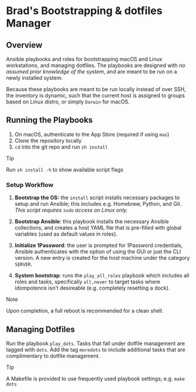 # Brad's Bootstrapping & dotfiles Manager

## Overview

Ansible playbooks and roles for bootstrapping macOS and Linux workstations, and managing dotfiles. The playbooks are designed with _no assumed prior knowledge of the system_, and are meant to be run on a newly installed system.

Because these playbooks are meant to be run locally instead of over SSH, the inventory is dynamic, such that the current host is assigned to groups based on Linux distro, or simply `Darwin` for macOS.

## Running the Playbooks

1. On macOS, authenticate to the App Store (required if using `mas`)
2. Clone the repository locally
3. `cd` into the git repo and run `sh install`

> [!TIP]
> Run `sh install -h` to show available script flags

### Setup Workflow

1. **Bootstrap the OS:** the `install` script installs necessary packages to setup and run Ansible; this includes e.g. Homebrew, Python, and Git. _This script requires `sudo` access on Linux only._

2. **Bootstrap Ansible**: this playbook installs the necessary Ansible collections, and creates a host YAML file that is pre-filled with global variables (used as default values in roles).

3. **Initialize 1Password**: the user is prompted for 1Password credentials, Ansible authenticates with the option of using the GUI or just the CLI version. A new entry is created for the host machine under the category `SERVER`.

4. **System bootstrap**: runs the `play_all_roles` playbook which includes all roles and tasks, specifically `all,never` to target tasks where idompotence isn't desireable (e.g. completely resetting a dock).

> [!NOTE]
> Upon completion, a full reboot is recommended for a clean shell.

## Managing Dotfiles

Run the playbook `play_dots`. Tasks that fall under dotfile management are tagged with `dots`. Add the tag `moredots` to include additional tasks that are complimentary to dotfile management.

> [!TIP]
> A Makefile is provided to use frequently used playbook settings; e.g. `make dots`
